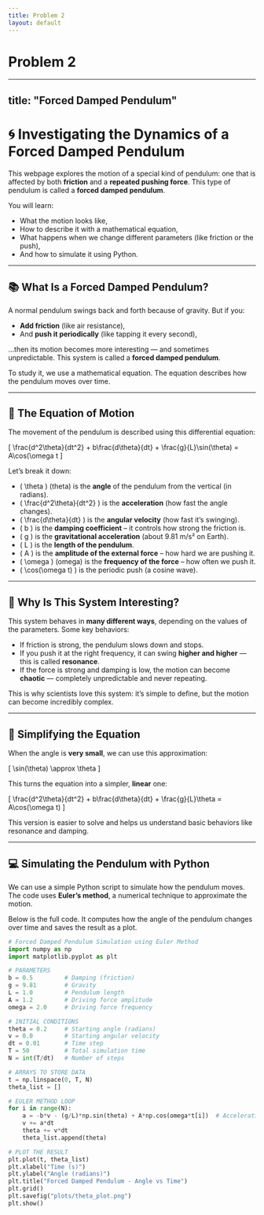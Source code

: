 ```yaml
---
title: Problem 2
layout: default
---
```


# Problem 2

---

title: "Forced Damped Pendulum"
-------------------------------

# 🌀 Investigating the Dynamics of a Forced Damped Pendulum

This webpage explores the motion of a special kind of pendulum: one that is affected by both **friction** and a **repeated pushing force**. This type of pendulum is called a **forced damped pendulum**.

You will learn:

- What the motion looks like,
- How to describe it with a mathematical equation,
- What happens when we change different parameters (like friction or the push),
- And how to simulate it using Python.

---

## 📚 What Is a Forced Damped Pendulum?

A normal pendulum swings back and forth because of gravity. But if you:

- **Add friction** (like air resistance),
- And **push it periodically** (like tapping it every second),

...then its motion becomes more interesting — and sometimes unpredictable. This system is called a **forced damped pendulum**.

To study it, we use a mathematical equation. The equation describes how the pendulum moves over time.

---

## 🧮 The Equation of Motion

The movement of the pendulum is described using this differential equation:

\[
\frac{d^2\theta}{dt^2} + b\frac{d\theta}{dt} + \frac{g}{L}\sin(\theta) = A\cos(\omega t
\]

Let’s break it down:

- \( \theta \) (theta) is the **angle** of the pendulum from the vertical (in radians).
- \( \frac{d^2\theta}{dt^2} \) is the **acceleration** (how fast the angle changes).
- \( \frac{d\theta}{dt} \) is the **angular velocity** (how fast it’s swinging).
- \( b \) is the **damping coefficient** – it controls how strong the friction is.
- \( g \) is the **gravitational acceleration** (about 9.81 m/s² on Earth).
- \( L \) is the **length of the pendulum**.
- \( A \) is the **amplitude of the external force** – how hard we are pushing it.
- \( \omega \) (omega) is the **frequency of the force** – how often we push it.
- \( \cos(\omega t) \) is the periodic push (a cosine wave).

---

## 🧠 Why Is This System Interesting?

This system behaves in **many different ways**, depending on the values of the parameters. Some key behaviors:

- If friction is strong, the pendulum slows down and stops.
- If you push it at the right frequency, it can swing **higher and higher** — this is called **resonance**.
- If the force is strong and damping is low, the motion can become **chaotic** — completely unpredictable and never repeating.

This is why scientists love this system: it’s simple to define, but the motion can become incredibly complex.

---

## 🧪 Simplifying the Equation

When the angle is **very small**, we can use this approximation:

\[
\sin(\theta) \approx \theta
\]

This turns the equation into a simpler, **linear** one:

\[
\frac{d^2\theta}{dt^2} + b\frac{d\theta}{dt} + \frac{g}{L}\theta = A\cos(\omega t)
\]

This version is easier to solve and helps us understand basic behaviors like resonance and damping.

---

## 💻 Simulating the Pendulum with Python

We can use a simple Python script to simulate how the pendulum moves. The code uses **Euler’s method**, a numerical technique to approximate the motion.

Below is the full code. It computes how the angle of the pendulum changes over time and saves the result as a plot.

```python
# Forced Damped Pendulum Simulation using Euler Method
import numpy as np
import matplotlib.pyplot as plt

# PARAMETERS
b = 0.5         # Damping (friction)
g = 9.81        # Gravity
L = 1.0         # Pendulum length
A = 1.2         # Driving force amplitude
omega = 2.0     # Driving force frequency

# INITIAL CONDITIONS
theta = 0.2     # Starting angle (radians)
v = 0.0         # Starting angular velocity
dt = 0.01       # Time step
T = 50          # Total simulation time
N = int(T/dt)   # Number of steps

# ARRAYS TO STORE DATA
t = np.linspace(0, T, N)
theta_list = []

# EULER METHOD LOOP
for i in range(N):
    a = -b*v - (g/L)*np.sin(theta) + A*np.cos(omega*t[i])  # Acceleration
    v += a*dt
    theta += v*dt
    theta_list.append(theta)

# PLOT THE RESULT
plt.plot(t, theta_list)
plt.xlabel("Time (s)")
plt.ylabel("Angle (radians)")
plt.title("Forced Damped Pendulum - Angle vs Time")
plt.grid()
plt.savefig("plots/theta_plot.png")
plt.show()
```

